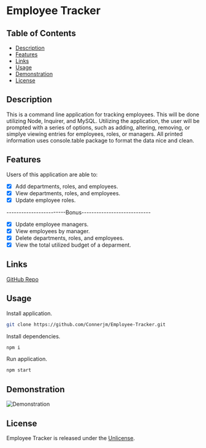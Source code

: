 # Employee Tracker

## Table of Contents

- [Description](#description)
- [Features](#features)
- [Links](#links)
- [Usage](#usage)
- [Demonstration](#demonstration)
- [License](#license)

## Description

This is a command line application for tracking employees. This will be done utilizing Node, Inquirer, and MySQL. Utilizing the application, the user will be prompted with a series of options, such as adding, altering, removing, or simplye viewing entries for employees, roles, or managers. All printed information uses console.table package to format the data nice and clean.

## Features

Users of this application are able to:

- [x] Add departments, roles, and employees.
- [x] View departments, roles, and employees.
- [x] Update employee roles.

------------------------Bonus----------------------------

- [x] Update employee managers.
- [x] View employees by manager.
- [x] Delete departments, roles, and employees.
- [x] View the total utilized budget of a deparment.

## Links

[GitHub Repo](https://github.com/Connerjm/Employee-Tracker)

## Usage

Install application.

```bash
git clone https://github.com/Connerjm/Employee-Tracker.git
```

Install dependencies.

```bash
npm i
```

Run application.

```bash
npm start
```

## Demonstration

![Demonstration](#)

## License

Employee Tracker is released under the [Unlicense](https://www.opensource.org/licenses/unlicense).
